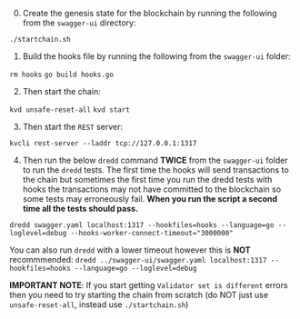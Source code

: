 0) Create the genesis state for the blockchain by running the following from the `swagger-ui` directory:

`./startchain.sh`

1) Build the hooks file by running the following from the `swagger-ui` folder:

`rm hooks`
`go build hooks.go`

2) Then start the chain:

`kvd unsafe-reset-all`
`kvd start`

3) Then start the `REST` server:

`kvcli rest-server --laddr tcp://127.0.0.1:1317`

4) Then run the below `dredd` command **TWICE** from the `swagger-ui` folder to run the `dredd` tests. The first time the hooks will send transactions to the chain but sometimes the first time you run the dredd tests with hooks the transactions may not have committed to the blockchain so some tests may erroneously fail. **When you run the script a second time all the tests should pass.**

`dredd swagger.yaml localhost:1317 --hookfiles=hooks --language=go --loglevel=debug --hooks-worker-connect-timeout="3000000"`

You can also run `dredd` with a lower timeout however this is **NOT** recommmended:
`dredd ../swagger-ui/swagger.yaml localhost:1317 --hookfiles=hooks --language=go --loglevel=debug`

**IMPORTANT NOTE**: If you start getting `Validator set is different` errors then you need to try starting the chain from scratch (do NOT just use `unsafe-reset-all`, instead use `./startchain.sh`)
